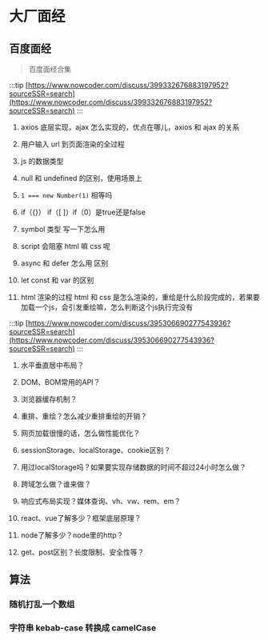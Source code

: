 # 大厂面经

## 百度面经

> 百度面经合集

:::tip
[https://www.nowcoder.com/discuss/399332676883197952?sourceSSR=search](https://www.nowcoder.com/discuss/399332676883197952?sourceSSR=search)
:::

1. axios 底层实现，ajax 怎么实现的，优点在哪儿，axios 和 ajax 的关系

2. 用户输入 url 到页面渲染的全过程

3. js 的数据类型

4. null 和 undefined 的区别，使用场景上

5. `1 === new Number(1)` 相等吗

6. if（{}） if（[ ]）if（0）是true还是false

7. symbol 类型 写一下怎么用

8. script 会阻塞 html 嘛 css 呢

9. async 和 defer 怎么用 区别

10. let const 和 var 的区别

11. html 渲染的过程 html 和 css 是怎么渲染的，重绘是什么阶段完成的，若果要加载一个js，会引发重绘嘛，怎么判断这个js执行完没有

:::tip
[https://www.nowcoder.com/discuss/395306690277543936?sourceSSR=search](https://www.nowcoder.com/discuss/395306690277543936?sourceSSR=search)
:::

1. 水平垂直居中布局？

2. DOM、BOM常用的API？

3. 浏览器缓存机制？

4. 重排、重绘？怎么减少重排重绘的开销？

5. 网页加载很慢的话，怎么做性能优化？

6. sessionStorage、localStorage、cookie区别？

7. 用过localStorage吗？如果要实现存储数据的时间不超过24小时怎么做？

8. 跨域怎么做？谁来做？

9. 响应式布局实现？媒体查询、vh、vw、rem、em？

10. react、vue了解多少？框架底层原理？

11. node了解多少？node里的http？

12. get、post区别？长度限制、安全性等？


## 算法

### 随机打乱一个数组

### 字符串 kebab-case 转换成 camelCase
